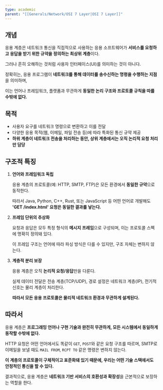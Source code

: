 ```yaml
---
type: academic
parent: "[[Generals/Network/OSI 7 Layer|OSI 7 Layer]]"
---
```

## 개념

응용 계층은 네트워크 통신을 직접적으로 사용하는 응용 소프트웨어가 **서비스를 요청하고 응답을 받기 위한 규약을 정의하는 최상위 계층**이다.

그러나 흔히 오해하는 것처럼 사용자 인터페이스(UI)를 의미하는 것이 아니다.

정확히는, 응용 프로그램이 **네트워크를 통해 데이터를 송수신하는 명령을 수행하는 지점**을 의미하며,

이는 언어나 프레임워크, 플랫폼과 무관하게 **동일한 논리 구조와 프로토콜 규칙을 따를 수밖에 없다.**

## 목적

- 사용자 요구를 네트워크 명령으로 변환하고 이를 전달
- 다양한 응용 목적(웹, 이메일, 파일 전송 등)에 따라 특화된 통신 규약 제공
- **하위 계층이 네트워크 전송을 처리하는 동안, 상위 계층에서는 오직 논리적 요청 처리만 담당**

## 구조적 특징

1. **언어와 프레임워크 독립**
    
    응용 계층의 프로토콜(예: HTTP, SMTP, FTP)은 모든 환경에서 **동일한 규약**으로 동작한다.
    
    따라서 Java, Python, C++, Rust, 또는 JavaScript 등 어떤 언어로 개발해도 **'GET /index.html' 요청은 동일한 결과를 낳는다.**
    
2. **프레임 단위의 추상화**
    
    요청과 응답은 모두 특정 형식의 **메시지 프레임**으로 구성되며, 이는 프로토콜 스펙에 명확히 정의돼 있다.
    
    이 프레임 구조는 언어에 따라 파싱 방식은 다를 수 있지만, 구조 자체는 변하지 않는다.
    
3. **계층적 분리 보장**
    
    응용 계층은 오직 **논리적 요청/응답**만을 다룬다.
    
    실제 데이터 전달은 전송 계층(TCP/UDP), 경로 설정은 네트워크 계층(IP), 전기적 신호는 물리 계층이 처리한다.
    
    **따라서 모든 응용 프로토콜은 물리적 네트워크 환경과 무관하게 설계된다.**
    

## 따라서

응용 계층은 **프로그래밍 언어나 구현 기술과 완전히 무관하게, 모든 시스템에서 동일하게 동작할 수밖에 없다.**

HTTP 요청은 어떤 언어에서도 똑같이 `GET`, `POST`와 같은 요청 구조를 따르며, SMTP로 이메일을 보낼 때도 `MAIL FROM`, `RCPT TO` 같은 명령은 변하지 않는다.

**이 계층의 프로토콜이 구체적이고 표준화돼 있기 때문에, 우리는 어떤 기술 스택에서도 안정적인 통신을 할 수 있다.**

결과적으로, 응용 계층은 **네트워크 기반 서비스의 호환성과 확장성**을 근본적으로 보장하는 역할을 한다.